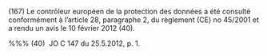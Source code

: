 (167) Le contrôleur européen de la protection des données a été consulté conformément à l’article 28, paragraphe 2, du règlement (CE) no 45/2001 et a rendu un avis le 10 février 2012 (40).

%%% (40)  JO C 147 du 25.5.2012, p. 1.